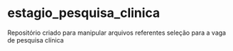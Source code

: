 # estagio_pesquisa_clinica
Repositório criado para manipular arquivos referentes seleção para a vaga de pesquisa clínica
